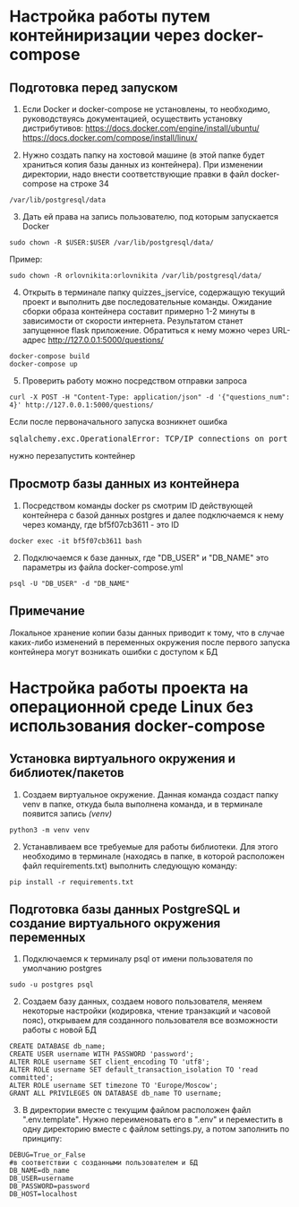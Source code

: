 # Настройка работы путем контейниризации через docker-compose

## Подготовка перед запуском

1. Если Docker и docker-compose не установлены, то необходимо, руководствуясь документацией, осуществить установку
   дистрибутивов:
   https://docs.docker.com/engine/install/ubuntu/
   https://docs.docker.com/compose/install/linux/

2. Нужно создать папку на хостовой машине (в этой папке будет храниться копия базы данных из контейнера). При изменении
   директории, надо внести соответствующие правки в файл docker-compose на строке 34

```text
/var/lib/postgresql/data
```

3. Дать ей права на запись пользователю, под которым запускается Docker

```text
sudo chown -R $USER:$USER /var/lib/postgresql/data/
```

Пример:

```text
sudo chown -R orlovnikita:orlovnikita /var/lib/postgresql/data/
```

4. Открыть в терминале папку quizzes_jservice, содержащую текущий проект и выполнить две последовательные команды.
   Ожидание сборки образа контейнера составит примерно 1-2 минуты в зависимости от скорости интернета. Результатом
   станет
   запущенное flask приложение. Обратиться к нему можно через URL-адрес http://127.0.0.1:5000/questions/

```text
docker-compose build
docker-compose up
```

5. Проверить работу можно посредством отправки запроса

```text
curl -X POST -H "Content-Type: application/json" -d '{"questions_num": 4}' http://127.0.0.1:5000/questions/
```

Если после первоначального запуска возникнет ошибка
<pre>sqlalchemy.exc.OperationalError: TCP/IP connections on port 5432?</pre>
нужно перезапустить контейнер

## Просмотр базы данных из контейнера

1. Посредством команды docker ps смотрим ID действующей контейнера с базой данных postgres и далее подключаемся к
   нему через команду, где bf5f07cb3611 - это ID

```text
docker exec -it bf5f07cb3611 bash
```

2. Подключаемся к базе данных, где "DB_USER" и "DB_NAME" это параметры из файла docker-compose.yml

```text
psql -U "DB_USER" -d "DB_NAME"
```

## Примечание

Локальное хранение копии базы данных приводит к тому, что в случае каких-либо изменений в
переменных окружения после первого запуска контейнера могут возникать ошибки с доступом к БД

# Настройка работы проекта на операционной среде Linux без использования docker-compose

## Установка виртуального окружения и библиотек/пакетов

1. Создаем виртуальное окружение. Данная команда создаст папку venv в папке, откуда была выполнена команда, и в
   терминале появится запись *(venv)*

```text
python3 -m venv venv
```

2. Устанавливаем все требуемые для работы библиотеки. Для этого необходимо в терминале (находясь в папке, в которой
   расположен файл requirements.txt) выполнить следующую команду:

```text
pip install -r requirements.txt
```

## Подготовка базы данных PostgreSQL и создание виртуального окружения переменных

1. Подключаемся к терминалу psql от имени пользователя по умолчанию postgres

```text
sudo -u postgres psql
```

2. Создаем базу данных, создаем нового пользователя, меняем некоторые настройки (кодировка, чтение транзакций и
   часовой пояс), открываем для созданного пользователя все возможности работы с новой БД

```postgresql
CREATE DATABASE db_name;
CREATE USER username WITH PASSWORD 'password';
ALTER ROLE username SET client_encoding TO 'utf8';
ALTER ROLE username SET default_transaction_isolation TO 'read committed';
ALTER ROLE username SET timezone TO 'Europe/Moscow';
GRANT ALL PRIVILEGES ON DATABASE db_name TO username;
```

3. В директории вместе с текущим файлом расположен файл ".env.template". Нужно переименовать его в ".env" и переместить
   в одну директорию вместе с файлом settings.py, а потом заполнить по принципу:

```dotenv
DEBUG=True_or_False
#в соответствии с созданными пользователем и БД
DB_NAME=db_name
DB_USER=username
DB_PASSWORD=password
DB_HOST=localhost
```
